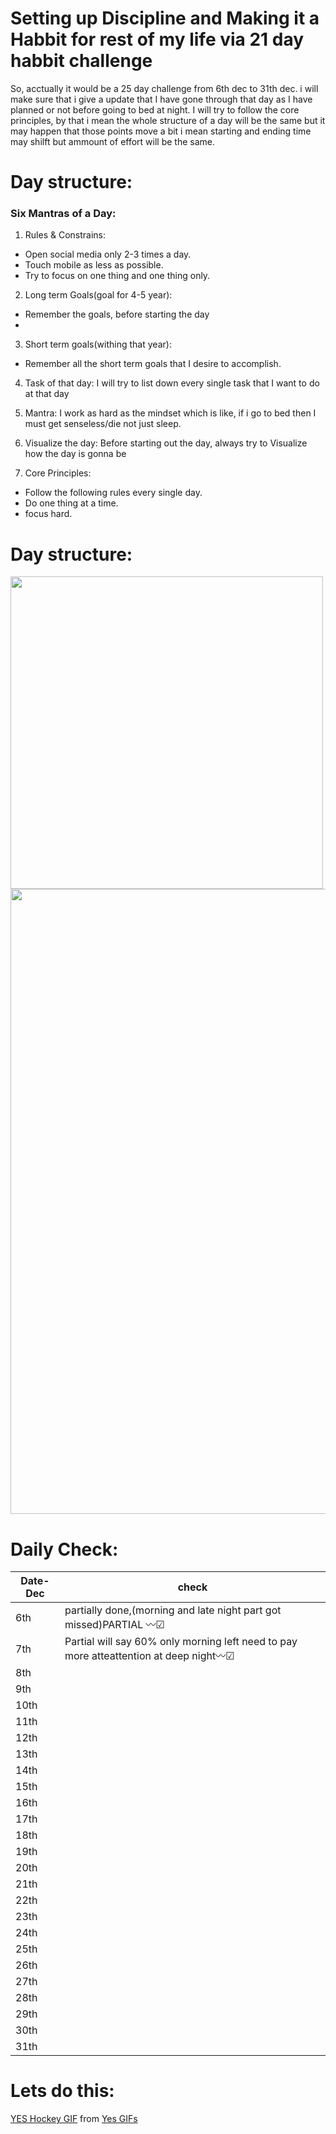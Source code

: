 # Setting up Discipline and Making it a Habbit for rest of my life via 21 day habbit challenge

So, acctually it would be a 25 day challenge from 6th dec to 31th dec. i will make sure that i give a update that I have gone through that day as I have planned or not before going to bed at night.
I will try to follow the core principles, by that i mean the whole structure of a day will be the same but it may happen that those points move a bit i mean starting and ending time may shilft but 
ammount of effort will be the same.

# Day structure:

### Six Mantras of a Day:

1. Rules & Constrains:
- Open social media  only 2-3 times a day.
- Touch mobile as less as possible.
- Try to focus on one thing and one thing only.

2. Long term Goals(goal for 4-5 year):
- Remember the goals, before starting the day
- 
3. Short term goals(withing that year):
- Remember all the short term goals that I desire to accomplish.

4. Task of that day:
I will try to list down every single task that I want to do at that day 

4. Mantra:
I work as hard as the mindset which is like, if i go to bed then I must get senseless/die not just sleep.

5. Visualize the day:
Before starting out the day, always try to Visualize how the day is gonna be 

6. Core Principles:
- Follow the following rules every single day.
- Do one thing at a time.
- focus hard.

# Day structure:
<img src="https://i.ibb.co/bL1ypYh/Whats-App-Image-2020-12-05-at-9-37-33-PM-1.jpg" width="500"><img src="https://i.ibb.co/98T037v/2.jpg" width="1000">

# Daily Check:

|Date-Dec|check|
|-----|------|
|6th|partially done,(morning and late night part got missed)PARTIAL 〰☑|
|7th|Partial will say 60% only morning left need to pay more atteattention at deep night〰☑|
|8th||
|9th||
|10th||
|11th||
|12th||
|13th||
|14th||
|15th||
|16th||
|17th||
|18th||
|19th||
|20th||
|21th||
|22th||
|23th||
|24th||
|25th||
|26th||
|27th||
|28th||
|29th||
|30th||
|31th||

# Lets do this:


<div class="tenor-gif-embed" data-postid="13408876" data-share-method="host" data-width="100%" data-aspect-ratio="1.0774647887323943"><a href="https://tenor.com/view/yes-hockey-baby-hyped-gif-13408876">YES Hockey GIF</a> from <a href="https://tenor.com/search/yes-gifs">Yes GIFs</a></div><script type="text/javascript" async src="https://tenor.com/embed.js"></script>


